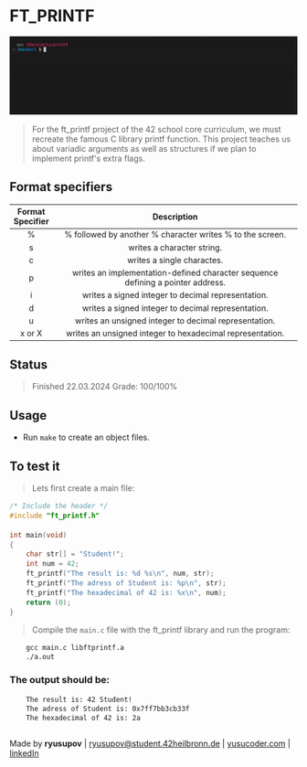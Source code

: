 # FT_PRINTF

![giff](https://github.com/YusuCoder/printf/blob/master/pics/ScreenRecording2024-04-28at23.36.12-ezgif.com-video-to-gif-converter.gif)

>For the ft_printf project of the 42 school core curriculum, we must recreate the famous C library printf function. 
>This project teaches us about variadic arguments as well as structures if we plan to implement printf's extra flags.

## Format specifiers
|Format<br>Specifier|Description                                                                    |
|:-----------------:|:-----------------------------------------------------------------------------:|
|%                  |% followed by another % character writes % to the screen.                      |
|s                  |writes a character string.                                                     |
|c                  |writes a single charactes.                                                     |
|p                  |writes an implementation-defined character sequence defining a pointer address.|
|i                  |writes a signed integer to decimal representation.                             |
|d                  |writes a signed integer to decimal representation.                             |
|u                  |writes an unsigned integer to decimal representation.                          |
|x or X             |writes an unsigned integer to hexadecimal representation.                      |

## Status
>Finished 22.03.2024 Grade: 100/100%
## Usage

- Run ```make``` to create an object files.

## To test it
>Lets first create a main file:
```c
/* Include the header */
#include "ft_printf.h"

int main(void)
{
	char str[] = "Student!";
	int num = 42;
	ft_printf("The result is: %d %s\n", num, str);
	ft_printf("The adress of Student is: %p\n", str);
	ft_printf("The hexadecimal of 42 is: %x\n", num);
	return (0);
}
```
>Compile the ```main.c``` file with the ft_printf library and run the program:
```
    gcc main.c libftprintf.a
    ./a.out
```
### The output should be:
```
    The result is: 42 Student!
    The adress of Student is: 0x7ff7bb3cb33f
    The hexadecimal of 42 is: 2a
```

##
  Made by **ryusupov** | ryusupov@student.42heilbronn.de | [yusucoder.com](yusucoder.vercel.app/) | [linkedIn](in/rustam-yusupov-1b0693226)
